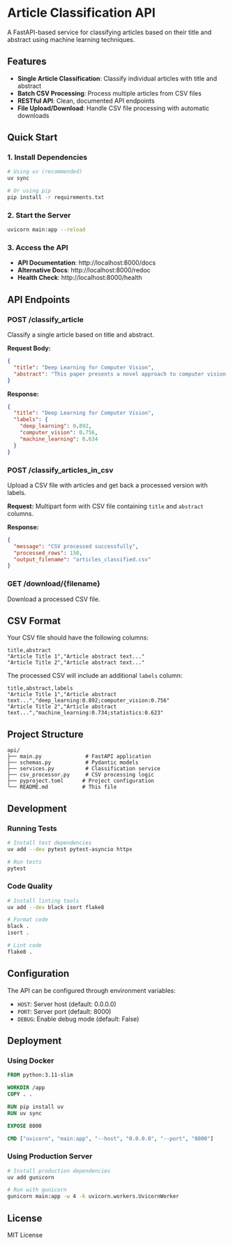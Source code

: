 # Article Classification API

A FastAPI-based service for classifying articles based on their title and abstract using machine learning techniques.

## Features

- **Single Article Classification**: Classify individual articles with title and abstract
- **Batch CSV Processing**: Process multiple articles from CSV files
- **RESTful API**: Clean, documented API endpoints
- **File Upload/Download**: Handle CSV file processing with automatic downloads

## Quick Start

### 1. Install Dependencies

```bash
# Using uv (recommended)
uv sync

# Or using pip
pip install -r requirements.txt
```

### 2. Start the Server

```bash
uvicorn main:app --reload
```

### 3. Access the API

- **API Documentation**: http://localhost:8000/docs
- **Alternative Docs**: http://localhost:8000/redoc
- **Health Check**: http://localhost:8000/health

## API Endpoints

### POST /classify_article

Classify a single article based on title and abstract.

**Request Body:**
```json
{
  "title": "Deep Learning for Computer Vision",
  "abstract": "This paper presents a novel approach to computer vision using deep learning techniques..."
}
```

**Response:**
```json
{
  "title": "Deep Learning for Computer Vision",
  "labels": {
    "deep_learning": 0.892,
    "computer_vision": 0.756,
    "machine_learning": 0.634
  }
}
```

### POST /classify_articles_in_csv

Upload a CSV file with articles and get back a processed version with labels.

**Request:** Multipart form with CSV file containing `title` and `abstract` columns.

**Response:**
```json
{
  "message": "CSV processed successfully",
  "processed_rows": 150,
  "output_filename": "articles_classified.csv"
}
```

### GET /download/{filename}

Download a processed CSV file.

## CSV Format

Your CSV file should have the following columns:

```csv
title,abstract
"Article Title 1","Article abstract text..."
"Article Title 2","Article abstract text..."
```

The processed CSV will include an additional `labels` column:

```csv
title,abstract,labels
"Article Title 1","Article abstract text...","deep_learning:0.892;computer_vision:0.756"
"Article Title 2","Article abstract text...","machine_learning:0.734;statistics:0.623"
```

## Project Structure

```
api/
├── main.py              # FastAPI application
├── schemas.py           # Pydantic models
├── services.py          # Classification service
├── csv_processor.py     # CSV processing logic
├── pyproject.toml      # Project configuration
└── README.md           # This file
```

## Development

### Running Tests

```bash
# Install test dependencies
uv add --dev pytest pytest-asyncio httpx

# Run tests
pytest
```

### Code Quality

```bash
# Install linting tools
uv add --dev black isort flake8

# Format code
black .
isort .

# Lint code
flake8 .
```

## Configuration

The API can be configured through environment variables:

- `HOST`: Server host (default: 0.0.0.0)
- `PORT`: Server port (default: 8000)
- `DEBUG`: Enable debug mode (default: False)

## Deployment

### Using Docker

```dockerfile
FROM python:3.11-slim

WORKDIR /app
COPY . .

RUN pip install uv
RUN uv sync

EXPOSE 8000

CMD ["uvicorn", "main:app", "--host", "0.0.0.0", "--port", "8000"]
```

### Using Production Server

```bash
# Install production dependencies
uv add gunicorn

# Run with gunicorn
gunicorn main:app -w 4 -k uvicorn.workers.UvicornWorker
```

## License

MIT License

